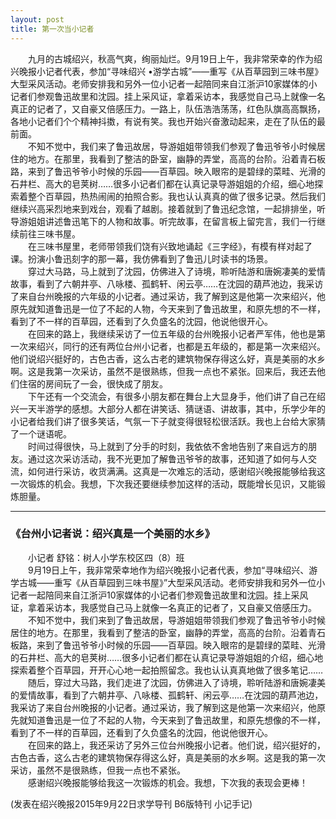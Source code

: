 ```yaml
---
layout: post
title: 第一次当小记者
---
```



　　九月的古城绍兴，秋高气爽，绚丽灿烂。9月19日上午，我非常荣幸的作为绍兴晚报小记者代表，参加“寻味绍兴 •游学古城”——重写《从百草园到三味书屋》大型采风活动。老师安排我和另外一位小记者一起陪同来自江浙沪10家媒体的小记者们参观鲁迅故里和沈园。挂上采风证，拿着采访本，我感觉自己马上就像一名真正的记者了，又自豪又倍感压力。一路上，队伍浩浩荡荡，红色队旗高高飘扬，各地小记者们个个精神抖擞，有说有笑。我也开始兴奋激动起来，走在了队伍的最前面。    
　　不知不觉中，我们来了鲁迅故居，导游姐姐带领我们参观了鲁迅爷爷小时候居住的地方。在那里，我看到了整洁的卧室，幽静的弄堂，高高的台阶。沿着青石板路，来到了鲁迅爷爷小时候的乐园——百草园。映入眼帘的是碧绿的菜畦、光滑的石井栏、高大的皂荚树……很多小记者们都在认真记录导游姐姐的介绍，细心地探索着整个百草园，热热闹闹的拍照合影。我也认认真真的做了很多记录。然后我们继续兴高采烈地来到戏台，观看了越剧。接着就到了鲁迅纪念馆，一起排排坐，听导游姐姐讲述鲁迅笔下的人物和故事。听完故事，在留言板上留完言，我们一行继续前往三味书屋。    
　　在三味书屋里，老师带领我们饶有兴致地诵起《三字经》，有模有样对起了课。扮演小鲁迅刻字的那一幕，我仿佛看到了鲁迅儿时读书的场景。    
　　穿过大马路，马上就到了沈园，仿佛进入了诗境，聆听陆游和唐婉凄美的爱情故事，看到了六朝井亭、八咏楼、孤鹤轩、闲云亭……在沈园的葫芦池边，我采访了来自台州晚报的六年级的小记者。通过采访，我了解到这是他第一次来绍兴，他原先就知道鲁迅是一位了不起的人物，今天来到了鲁迅故里，和原先想的不一样，看到了不一样的百草园，还看到了久负盛名的沈园，他说他很开心。    
　　在回来的路上，我继续采访了一位五年级的台州晚报小记者严军伟，他也是第一次来绍兴，同行的还有两位台州小记者，也都是五年级的，都是第一次来绍兴。他们说绍兴挺好的，古色古香，这么古老的建筑物保存得这么好，真是美丽的水乡啊。这是我第一次采访，虽然不是很熟练，但我一点也不紧张。回来后，我还去他们住宿的房间玩了一会，很快成了朋友。    
　　下午还有一个交流会，有很多小朋友都在舞台上大显身手，他们讲了自己在绍兴一天半游学的感想。大部分人都在讲笑话、猜谜语、讲故事，其中，乐学少年的小记者给我们讲了很多笑话，气氛一下子就变得很轻松很活跃。我也上台给大家猜了一个谜语呢。    
　　时间过得很快，马上就到了分手的时刻，我依依不舍地告别了来自远方的朋友。通过这次采访活动，我不光更加了解鲁迅爷爷的故事，还知道了如何与人交流，如何进行采访，收货满满。这真是一次难忘的活动，感谢绍兴晚报能够给我这一次锻炼的机会。我想，下次我还要继续参加这样的活动，既能增长见识，又能锻炼胆量。    
    
    
***
    
    
### 《台州小记者说：绍兴真是一个美丽的水乡》    
　　小记者 舒铭：树人小学东校区四（8）班    
　　9月19日上午，我非常荣幸地作为绍兴晚报小记者代表，参加“寻味绍兴、游学古城——重写《从百草园到三味书屋》”大型采风活动。老师安排我和另外一位小记者一起陪同来自江浙沪10家媒体的小记者们参观鲁迅故里和沈园。挂上采风证，拿着采访本，我感觉自己马上就像一名真正的记者了，又自豪又倍感压力。    
　　不知不觉中，我们来到了鲁迅故居，导游姐姐带领我们参观了鲁迅爷爷小时候居住的地方。在那里，我看到了整洁的卧室，幽静的弄堂，高高的台阶。沿着青石板路，来到了鲁迅爷爷小时候的乐园——百草园。映入眼帘的是碧绿的菜畦、光滑的石井栏、高大的皂荚树……很多小记者们都在认真记录导游姐姐的介绍，细心地探索着整个百草园，开开心心地一起拍照留念。我也认认真真地做了很多笔记……    
　　随后，穿过大马路，我们走进了沈园，仿佛进入了诗境，聆听陆游和唐婉凄美的爱情故事，看到了六朝井亭、八咏楼、孤鹤轩、闲云亭……在沈园的葫芦池边，我采访了来自台州晚报的小记者。通过采访，我了解到这是他第一次来绍兴，他原先就知道鲁迅是一位了不起的人物，今天来到了鲁迅故里，和原先想像的不一样，看到了不一样的百草园，还看到了久负盛名的沈园，他说他很开心。    
　　在回来的路上，我还采访了另外三位台州晚报小记者。他们说，绍兴挺好的，古色古香，这么古老的建筑物保存得这么好，真是美丽的水乡啊。这是我的第一次采访，虽然不是很熟练，但我一点也不紧张。    
　　感谢绍兴晚报能够给我这一次锻炼的机会。我想，下次我的表现会更棒！    
    
    
(发表在绍兴晚报2015年9月22日求学导刊 B6版特刊 小记手记)
